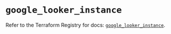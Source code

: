 # `google_looker_instance`

Refer to the Terraform Registry for docs: [`google_looker_instance`](https://registry.terraform.io/providers/hashicorp/google/6.49.0/docs/resources/looker_instance).
